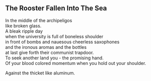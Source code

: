 The Rooster Fallen Into The Sea
-------------------------------
In the middle of the archipeligos  
like broken glass.  
A bleak ripple day  
when the university is full of boneless shoulder  
in front of bombs and nauesous cheerless saxophones  
and the ironous aromas and the bottles  
at last give forth their communist trapdoor.  
To seek another land you - the promising hand.  
Of your blood colored momentum when you hold out your shoulder.  
  
Against the thicket like aluminum.  
